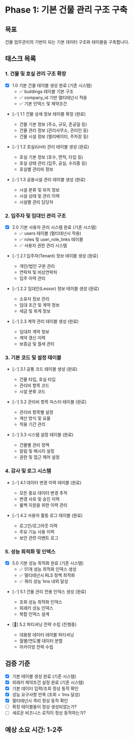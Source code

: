 # Phase 1: 기본 건물 관리 구조 구축

## 목표
건물 업무관리의 기반이 되는 기본 데이터 구조와 테이블을 구축합니다.

## 태스크 목록

### 1. 건물 및 호실 관리 구조 확장
- [x] 1.0 기본 건물 테이블 생성 완료 (기존 시스템)
  - ✅ buildings 테이블 기본 구조
  - ✅ company_id 기반 멀티테넌시 적용
  - ✅ 기본 인덱스 및 제약조건
- [✅] 1.1 건물 상세 정보 테이블 확장 (완료)
  - 건물 기본 정보 (주소, 규모, 준공일 등)
  - 건물 관리 정보 (관리사무소, 관리인 등)
  - 건물 시설 정보 (엘리베이터, 주차장 등)

- [✅] 1.2 호실(Unit) 관리 테이블 생성 (완료)
  - 호실 기본 정보 (호수, 면적, 타입 등)
  - 호실 상태 관리 (입주, 공실, 수리중 등)
  - 호실별 관리비 정보

- [✅] 1.3 공용시설 관리 테이블 생성 (완료)
  - 시설 분류 및 위치 정보
  - 시설 상태 및 관리 이력
  - 시설별 관리 담당자

### 2. 입주자 및 임대인 관리 구조
- [x] 2.0 기본 사용자 관리 시스템 완료 (기존 시스템)
  - ✅ users 테이블 (멀티테넌시 적용)
  - ✅ roles 및 user_role_links 테이블
  - ✅ 사용자 권한 관리 시스템
- [✅] 2.1 입주자(Tenant) 정보 테이블 생성 (완료)
  - 개인/법인 구분 관리
  - 연락처 및 비상연락처
  - 입주 이력 관리

- [✅] 2.2 임대인(Lessor) 정보 테이블 생성 (완료)
  - 소유자 정보 관리
  - 임대 조건 및 계약 정보
  - 세금 및 회계 정보

- [✅] 2.3 계약 관리 테이블 생성 (완료)
  - 임대차 계약 정보
  - 계약 갱신 이력
  - 보증금 및 월세 관리

### 3. 기본 코드 및 설정 테이블
- [✅] 3.1 공통 코드 테이블 생성 (완료)
  - 건물 타입, 호실 타입
  - 관리비 항목 코드
  - 시설 분류 코드

- [✅] 3.2 관리비 항목 마스터 테이블 (완료)
  - 관리비 항목별 설정
  - 계산 방식 및 요율
  - 적용 기간 관리

- [✅] 3.3 시스템 설정 테이블 (완료)
  - 건물별 관리 정책
  - 알림 및 메시지 설정
  - 권한 및 접근 제어 설정

### 4. 감사 및 로그 시스템
- [✅] 4.1 데이터 변경 이력 테이블 (완료)
  - 모든 중요 데이터 변경 추적
  - 변경 사유 및 승인 이력
  - 롤백 지원을 위한 이력 관리

- [✅] 4.2 사용자 활동 로그 테이블 (완료)
  - 로그인/로그아웃 이력
  - 주요 기능 사용 이력
  - 보안 관련 이벤트 로그

### 5. 성능 최적화 및 인덱스
- [x] 5.0 기본 성능 최적화 완료 (기존 시스템)
  - ✅ 51개 성능 최적화 인덱스 생성
  - ✅ 멀티테넌시 RLS 정책 최적화
  - ✅ 쿼리 성능 1ms 내외 달성
- [✅] 5.1 건물 관리 전용 인덱스 생성 (완료)
  - 조회 성능 최적화 인덱스
  - 외래키 성능 인덱스
  - 복합 인덱스 설계

- [🔄] 5.2 파티셔닝 전략 수립 (진행중)
  - 대용량 데이터 테이블 파티셔닝
  - 월별/연도별 데이터 분할
  - 아카이빙 전략 수립

## 검증 기준
- [x] 기본 테이블 생성 완료 (기존 시스템)
- [x] 외래키 제약조건 설정 완료 (기존 시스템)
- [x] 기본 데이터 입력/조회 정상 동작 확인
- [x] 성능 요구사항 만족 (조회 < 1ms 달성)
- [x] 멀티테넌시 격리 정상 동작 확인
- [ ] 확장 테이블들이 정상 생성되었는가?
- [ ] 새로운 비즈니스 로직이 정상 동작하는가?

## 예상 소요 시간: 1-2주